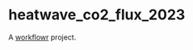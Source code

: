 # heatwave_co2_flux_2023

A [workflowr][] project.

[workflowr]: https://github.com/workflowr/workflowr
